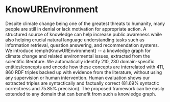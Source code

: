 # KnowUREnvironment
 
Despite climate change being one of the greatest threats to humanity, many people are still in denial or lack motivation for appropriate action. A structured source of knowledge can help increase public awareness while also helping crucial natural language understanding tasks such as information retrieval, question answering, and recommendation systems. We introduce \emph{KnowUREnvironment} -- a knowledge graph for climate change and related environmental issues, extracted from the scientific literature. We automatically identify $210,230$ domain-specific entities/concepts and encode how these concepts are interrelated with $411,860$ RDF triples backed up with evidence from the literature, without using any supervision or human intervention. Human evaluation shows our extracted triples are syntactically and factually correct ($81.69\%$ syntactic correctness and $75.85\%$ precision). The proposed framework can be easily extended to any domain that can benefit from such a knowledge graph.
